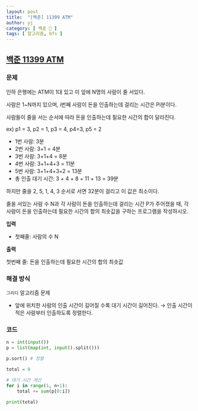 ```yaml
---
layout: post
title:  "[백준] 11399 ATM"
author: yj
category: [ 백준 📝 ]
tags: [ 알고리즘, bfs ]
---
```


## [백준 11399 ATM](https://www.acmicpc.net/problem/11399)

### 문제

인하 은행에는 ATM이 1대 있고 이 앞에 N명의 사람이 줄 서있다.

사람은 1~N까지 있으며, i번째 사람이 돈을 인출하는데 걸리는 시간은 Pi분이다.

사람들이 줄을 서는 순서에 따라 돈을 인출하는데 필요한 시간의 합이 달라진다.

ex) p1 = 3, p2 = 1, p3 = 4, p4=3, p5 = 2

- 1번 사람: 3분
- 2번 사람: 3+1 = 4분
- 3번 사람: 3+1+4 = 8분
- 4번 사람: 3+1+4+3 = 11분
- 5번 사람: 3+1+4+3+2 = 13분
- 총 인출 대기 시간: 3 + 4 + 8 + 11 + 13 = 39분

하지만 줄을 2, 5, 1, 4, 3 순서로 서면 32분이 걸리고 이 값은 최소이다.

줄을 서있는 사람 수 N과 각 사람이 돈을 인출하는데 걸리는 시간 P가 주어졌을 때, 각 사람이 돈을 인출하는데 필요한 시간의 합의 최솟값을 구하는 프로그램을 작성하시오.

**입력**
- 첫째줄: 사람의 수 N

**출력**

첫번째 줄: 돈을 인출하는데 필요한 시간의 합의 최솟값

### 해결 방식

`그리디` 알고리즘 문제

- 앞에 위치한 사람의 인출 시간이 길어질 수록 대기 시간이 길어진다.
→ 인출 시간이 적은 사람부터 인출하도록 정렬한다.

### 코드

```python
n = int(input())
p = list(map(int, input().split()))

p.sort() # 정렬

total = 0

# 대기 시간 계산
for i in range(1, n+1):
    total += sum(p[0:i]) 

print(total)
```